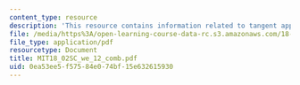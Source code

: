```yaml
---
content_type: resource
description: 'This resource contains information related to tangent approximation. '
file: /media/https%3A/open-learning-course-data-rc.s3.amazonaws.com/18-02sc-multivariable-calculus-fall-2010/0ea53ee5f57584e074bf15e632615930_MIT18_02SC_we_12_comb.pdf
file_type: application/pdf
resourcetype: Document
title: MIT18_02SC_we_12_comb.pdf
uid: 0ea53ee5-f575-84e0-74bf-15e632615930
---
```

